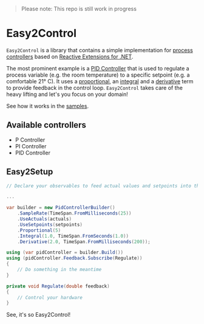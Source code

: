 > Please note: This repo is still work in progress

# Easy2Control

`Easy2Control` is a library that contains a simple implementation for [process controllers](https://en.wikipedia.org/wiki/Control_theory) based on [Reactive Extensions for .NET](https://www.nuget.org/packages/System.Reactive/).

The most prominent example is a [PID Controller](https://en.wikipedia.org/wiki/PID_controller) that is used to regulate a process variable (e.g. the room temperature) to a specific setpoint (e.g. a comfortable 21° C). It uses a [proportional](https://en.wikipedia.org/wiki/Proportional_control), an [integral](https://en.wikipedia.org/wiki/Integral) and a [derivative](https://en.wikipedia.org/wiki/Derivative) term to provide feedback in the control loop. `Easy2Control` takes care of the heavy lifting and let's you focus on your domain!

See how it works in the [samples](./Easy2Control.Samples/Program.cs).

## Available controllers

* P Controller
* PI Controller
* PID Controller

## Easy2Setup

```csharp
// Declare your observables to feed actual values and setpoints into the controller

...

var builder = new PidControllerBuilder()
    .SampleRate(TimeSpan.FromMilliseconds(25))
    .UseActuals(actuals)
    .UseSetpoints(setpoints)
    .Proportional(5)
    .Integral(1.0, TimeSpan.FromSeconds(1.0))
    .Derivative(2.0, TimeSpan.FromMilliseconds(200));

using (var pidController = builder.Build())
using (pidController.Feedback.Subscribe(Regulate))
{
    // Do something in the meantime
}

private void Regulate(double feedback)
{
    // Control your hardware
}
```

See, it's so Easy2Control!